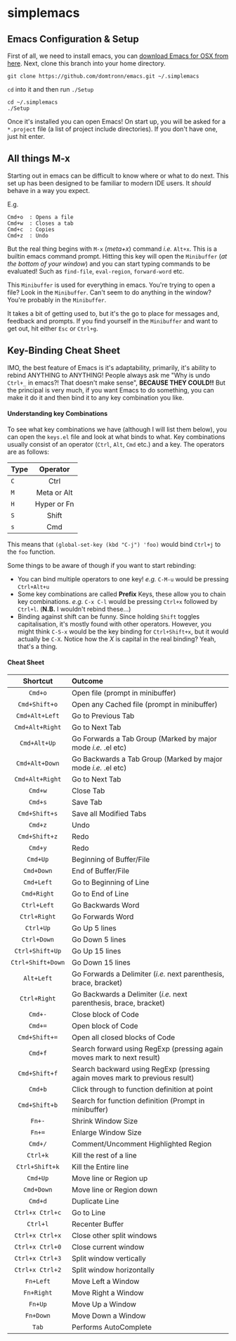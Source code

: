 simplemacs
==========

Emacs Configuration &amp; Setup
-------------------------------
First of all, we need to install emacs, you can [download Emacs for OSX from here](http://emacsformacosx.com/). Next, clone this branch into your home directory.
```
git clone https://github.com/domtronn/emacs.git ~/.simplemacs
```
`cd` into it and then run `./Setup`
```
cd ~/.simplemacs
./Setup
```
Once it's installed you can open Emacs! On start up, you will be asked for a `*.project` file (a list of project include directories). If you don't have one, just hit enter.

All things M-x
--------------
Starting out in emacs can be difficult to know where or what to do next. This set up has been designed to be familiar to modern IDE users. It *should* behave in a way you expect.

E.g.
```
Cmd+o  : Opens a file
Cmd+w  : Closes a tab
Cmd+c  : Copies
Cmd+z  : Undo
```

But the real thing begins with `M-x` (*meta+x*) command *i.e.* `Alt+x`. This is a builtin emacs command prompt. Hitting this key will open the `Minibuffer` (*at the bottom of your window*) and you can start typing commands to be evaluated! Such as `find-file`, `eval-region`, `forward-word` etc.

This `Minibuffer` is used for everything in emacs. You're trying to open a file? Look in the `Minibuffer`. Can't seem to do anything in the window?  You're probably in the `Minibuffer`.

It takes a bit of getting used to, but it's the go to place for messages and, feedback and prompts. If you find yourself in the `Minibuffer` and want to get out, hit either `Esc` or `Ctrl+g`.

Key-Binding Cheat Sheet
-----------------------
IMO, the best feature of Emacs is it's adaptability, primarily, it's ability to rebind ANYTHING to ANYTHING! People always ask me "Why is undo `Ctrl+_` in emacs?! That doesn't make sense", __BECAUSE THEY COULD!!__ But the principal is very much, if you want Emacs to do something, you can make it do it and then bind it to any key combination you like.

#### Understanding key Combinations
To see what key combinations we have (although I will list them below), you can open the `keys.el` file and look at what binds to what. Key combinations usually consist of an operator (`Ctrl`, `Alt`, `Cmd` etc.) and a key. The operators are as follows:

| Type | Operator |
|------|:--------:|
|`C`| Ctrl |
|`M`| Meta or Alt |
|`H`| Hyper or Fn |
|`S`| Shift |
|`s`| Cmd |

This means that `(global-set-key (kbd "C-j") 'foo)` would bind `Ctrl+j` to the `foo` function. 

Some things to be aware of though if you want to start rebinding:
* You can bind multiple operators to one key!
  _e.g._ `C-M-u` would be pressing `Ctrl+Alt+u`
* Some key combinations are called __Prefix__ Keys, these allow you to chain key combinations.
  _e.g._ `C-x C-l` would be pressing `Ctrl+x` followed by `Ctrl+l`. (__N.B.__ I wouldn't rebind these...)
* Binding against shift can be funny. Since holding `Shift` toggles capitalisation, it's mostly found with other operators.
  However, you might think `C-S-x` would be the key binding for `Ctrl+Shift+x`, but it would actually be `C-X`.
  Notice how the _X_ is capital in the real binding? Yeah, that's a thing.
  
#### Cheat Sheet
| Shortcut | Outcome |
|:--------:|:--------|
| `Cmd+o` | Open file (prompt in minibuffer) |
| `Cmd+Shift+o` | Open any Cached file (prompt in minibuffer) |
| `Cmd+Alt+Left` | Go to Previous Tab |
| `Cmd+Alt+Right` | Go to Next Tab |
| `Cmd+Alt+Up` | Go Forwards a Tab Group (Marked by major mode _i.e._ .el etc) |
| `Cmd+Alt+Down` | Go Backwards a Tab Group (Marked by major mode _i.e._ .el etc) |
| `Cmd+Alt+Right` | Go to Next Tab |
| `Cmd+w` | Close Tab |
| `Cmd+s` | Save Tab |
| `Cmd+Shift+s` | Save all Modified Tabs |
| `Cmd+z` | Undo |
| `Cmd+Shift+z` | Redo |
| `Cmd+y` | Redo |
| `Cmd+Up` | Beginning of Buffer/File |
| `Cmd+Down` | End of Buffer/File
| `Cmd+Left` | Go to Beginning of Line |
| `Cmd+Right` | Go to End of Line |
| `Ctrl+Left` | Go Backwards Word |
| `Ctrl+Right` | Go Forwards Word |
| `Ctrl+Up` | Go Up 5 lines |
| `Ctrl+Down` | Go Down 5 lines |
| `Ctrl+Shift+Up` | Go Up 15 lines |
| `Ctrl+Shift+Down` | Go Down 15 lines |
| `Alt+Left` | Go Forwards a Delimiter (_i.e._ next parenthesis, brace, bracket) |
| `Ctrl+Right` | Go Backwards a Delimiter (_i.e._ next parenthesis, brace, bracket) |
| `Cmd+-` | Close block of Code |
| `Cmd+=` | Open block of Code |
| `Cmd+Shift+=` | Open all closed blocks of Code |
| `Cmd+f` | Search forward using RegExp (pressing again moves mark to next result) |
| `Cmd+Shift+f` | Search backward using RegExp (pressing again moves mark to previous result) |
| `Cmd+b` | Click through to function definition at point |
| `Cmd+Shift+b` | Search for function definition (Prompt in minibuffer) |
| `Fn+-` | Shrink Window Size |
| `Fn+=` | Enlarge Window Size |
| `Cmd+/` | Comment/Uncomment Highlighted Region |
| `Ctrl+k` | Kill the rest of a line |
| `Ctrl+Shift+k` | Kill the Entire line |
| `Cmd+Up` | Move line or Region up |
| `Cmd+Down` | Move line or Region down |
| `Cmd+d` | Duplicate Line |
| `Ctrl+x Ctrl+c` | Go to Line |
| `Ctrl+l` | Recenter Buffer |
| `Ctrl+x Ctrl+x` | Close other split windows |
| `Ctrl+x Ctrl+0` | Close current window |
| `Ctrl+x Ctrl+3` | Split window vertically |
| `Ctrl+x Ctrl+2` | Split window horizontally |
| `Fn+Left` | Move Left a Window |
| `Fn+Right` | Move Right a Window |
| `Fn+Up` | Move Up a Window |
| `Fn+Down` | Move Down a Window | 
| `Tab` | Performs AutoComplete |
